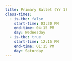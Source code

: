 ```yaml
---
title: Primary Ballet (Yr 1)
class-times:
  - is-tbc: false
    start-time: 03:30 PM
    end-time: 04:15 PM
    day: Wednesday
  - is-tbc: true
    start-time: 12:15 PM
    end-time: 01:15 PM
    day: Saturday
---
```

